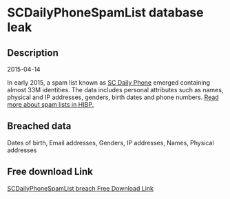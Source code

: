 # SCDailyPhoneSpamList database leak

## Description

2015-04-14

In early 2015, a spam list known as <a href="http://www.data4marketers.com/2015APRspecials.html" target="_blank" rel="noopener">SC Daily Phone</a> emerged containing almost 33M identities. The data includes personal attributes such as names, physical and IP addresses, genders, birth dates and phone numbers. <a href="https://www.troyhunt.com/have-i-been-pwned-and-spam-lists-of-personal-information" target="_blank" rel="noopener">Read more about spam lists in HIBP.</a>

## Breached data

Dates of birth, Email addresses, Genders, IP addresses, Names, Physical addresses

## Free download Link

[SCDailyPhoneSpamList breach Free Download Link](https://link-to.net/1229997/289.56523111272594/dynamic/?r=aHR0cHM6Ly93d3cubWVkaWFmaXJlLmNvbS92aWV3L0YwbnIxTzNJZEtIa1YycC9kYXRhNG1hcmtldGVycy5jb20vZmlsZQ==)